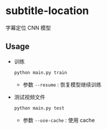 # subtitle-location

字幕定位 CNN 模型

## Usage

- 训练

   ``` python
   python main.py train
   ```

   - 参数 `--resume` : 恢复模型继续训练

- 测试视频文件

   ``` python
   python main.py test
   ```

   - 参数 `--use-cache` : 使用 cache

